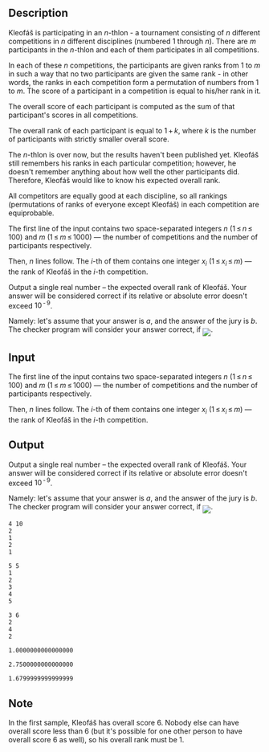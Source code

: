 ## Description

<div><p>Kleofáš is participating in an <span class="tex-span"><i>n</i></span>-thlon - a tournament consisting of <span class="tex-span"><i>n</i></span> different competitions in <span class="tex-span"><i>n</i></span> different disciplines (numbered <span class="tex-span">1</span> through <span class="tex-span"><i>n</i></span>). There are <span class="tex-span"><i>m</i></span> participants in the <span class="tex-span"><i>n</i></span>-thlon and each of them participates in all competitions.</p><p>In each of these <span class="tex-span"><i>n</i></span> competitions, the participants are given <span class="tex-font-style-underline">ranks</span> from <span class="tex-span">1</span> to <span class="tex-span"><i>m</i></span> in such a way that no two participants are given the same rank - in other words, the ranks in each competition form a permutation of numbers from <span class="tex-span">1</span> to <span class="tex-span"><i>m</i></span>. The <span class="tex-font-style-underline">score</span> of a participant in a competition is equal to his/her rank in it.</p><p>The <span class="tex-font-style-underline">overall score</span> of each participant is computed as the sum of that participant's scores in all competitions.</p><p>The <span class="tex-font-style-underline">overall rank</span> of each participant is equal to <span class="tex-span">1 + <i>k</i></span>, where <span class="tex-span"><i>k</i></span> is the number of participants with <span class="tex-font-style-bf">strictly smaller</span> overall score.</p><p>The <span class="tex-span"><i>n</i></span>-thlon is over now, but the results haven't been published yet. Kleofáš still remembers his ranks in each particular competition; however, he doesn't remember anything about how well the other participants did. Therefore, Kleofáš would like to know his expected overall rank.</p><p>All competitors are equally good at each discipline, so all rankings (permutations of ranks of everyone except Kleofáš) in each competition are equiprobable.</p></div><div class="input-specification"><p>The first line of the input contains two space-separated integers <span class="tex-span"><i>n</i></span> (<span class="tex-span">1 ≤ <i>n</i> ≤ 100</span>) and <span class="tex-span"><i>m</i></span> (<span class="tex-span">1 ≤ <i>m</i> ≤ 1000</span>)&nbsp;— the number of competitions and the number of participants respectively.</p><p>Then, <span class="tex-span"><i>n</i></span> lines follow. The <span class="tex-span"><i>i</i></span>-th of them contains one integer <span class="tex-span"><i>x</i><sub class="lower-index"><i>i</i></sub></span> (<span class="tex-span">1 ≤ <i>x</i><sub class="lower-index"><i>i</i></sub> ≤ <i>m</i></span>)&nbsp;— the rank of Kleofáš in the <span class="tex-span"><i>i</i></span>-th competition.</p></div><div class="output-specification"><p>Output a single real number – the expected overall rank of Kleofáš. Your answer will be considered correct if its relative or absolute error doesn't exceed <span class="tex-span">10<sup class="upper-index"> - 9</sup></span>.</p><p>Namely: let's assume that your answer is <span class="tex-span"><i>a</i></span>, and the answer of the jury is <span class="tex-span"><i>b</i></span>. The checker program will consider your answer correct, if <img align="middle" class="tex-formula" src="file://sVwbFa4M.png" style="max-width: 100.0%;max-height: 100.0%;">.</p></div>

## Input

<p>The first line of the input contains two space-separated integers <span class="tex-span"><i>n</i></span> (<span class="tex-span">1 ≤ <i>n</i> ≤ 100</span>) and <span class="tex-span"><i>m</i></span> (<span class="tex-span">1 ≤ <i>m</i> ≤ 1000</span>)&nbsp;— the number of competitions and the number of participants respectively.</p><p>Then, <span class="tex-span"><i>n</i></span> lines follow. The <span class="tex-span"><i>i</i></span>-th of them contains one integer <span class="tex-span"><i>x</i><sub class="lower-index"><i>i</i></sub></span> (<span class="tex-span">1 ≤ <i>x</i><sub class="lower-index"><i>i</i></sub> ≤ <i>m</i></span>)&nbsp;— the rank of Kleofáš in the <span class="tex-span"><i>i</i></span>-th competition.</p>

## Output

<p>Output a single real number – the expected overall rank of Kleofáš. Your answer will be considered correct if its relative or absolute error doesn't exceed <span class="tex-span">10<sup class="upper-index"> - 9</sup></span>.</p><p>Namely: let's assume that your answer is <span class="tex-span"><i>a</i></span>, and the answer of the jury is <span class="tex-span"><i>b</i></span>. The checker program will consider your answer correct, if <img align="middle" class="tex-formula" src="file://sVwbFa4M.png" style="max-width: 100.0%;max-height: 100.0%;">.</p>





```input1
4 10
2
1
2
1

```




```input2
5 5
1
2
3
4
5

```




```input3
3 6
2
4
2

```




```output1
1.0000000000000000

```




```output2
2.7500000000000000

```




```output3
1.6799999999999999

```



## Note

<p>In the first sample, Kleofáš has overall score <span class="tex-span">6</span>. Nobody else can have overall score less than <span class="tex-span">6</span> (but it's possible for one other person to have overall score <span class="tex-span">6</span> as well), so his overall rank must be <span class="tex-span">1</span>.</p>
